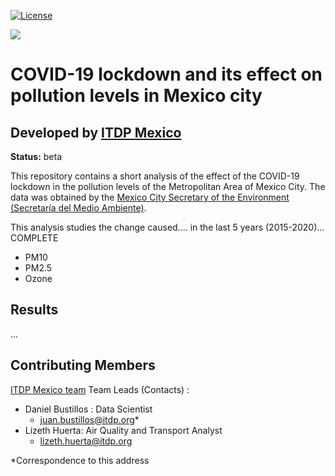 [![License](https://img.shields.io/pypi/l/pandas.svg)](https://github.com/pandas-dev/pandas/blob/master/LICENSE)

![](./assets/logo_itdp_bid_bidlab.png)

# COVID-19 lockdown and its effect on pollution levels in Mexico city
## Developed by [ITDP Mexico](http://mexico.itdp.org)
**Status:** beta

This repository contains a short analysis of the effect of the COVID-19 lockdown in the pollution levels of the Metropolitan Area of Mexico City. The data was obtained by the [Mexico City Secretary of the Environment (Secretaría del Medio Ambiente)](http://www.aire.cdmx.gob.mx/default.php).


This analysis studies the change caused.... in the last 5 years (2015-2020)... COMPLETE
- PM10
- PM2.5
- Ozone

##  Results

...


## Contributing Members

[ITDP Mexico team](http://mexico.itdp.org)
Team Leads (Contacts) :
- Daniel Bustillos : Data Scientist
  - [juan.bustillos@itdp.org](juan.bustillos@itdp.org)*
- Lizeth Huerta:
Air Quality and Transport Analyst
  - lizeth.huerta@itdp.org

*Correspondence to this address
